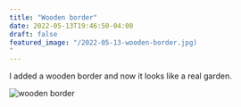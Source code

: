 ```yaml
---
title: "Wooden border"
date: 2022-05-13T19:46:50-04:00
draft: false
featured_image: "/2022-05-13-wooden-border.jpg)
"
---
```


I added a wooden border and now it looks like a real garden.

![wooden border](/2022-05-13-wooden-border.jpg)

